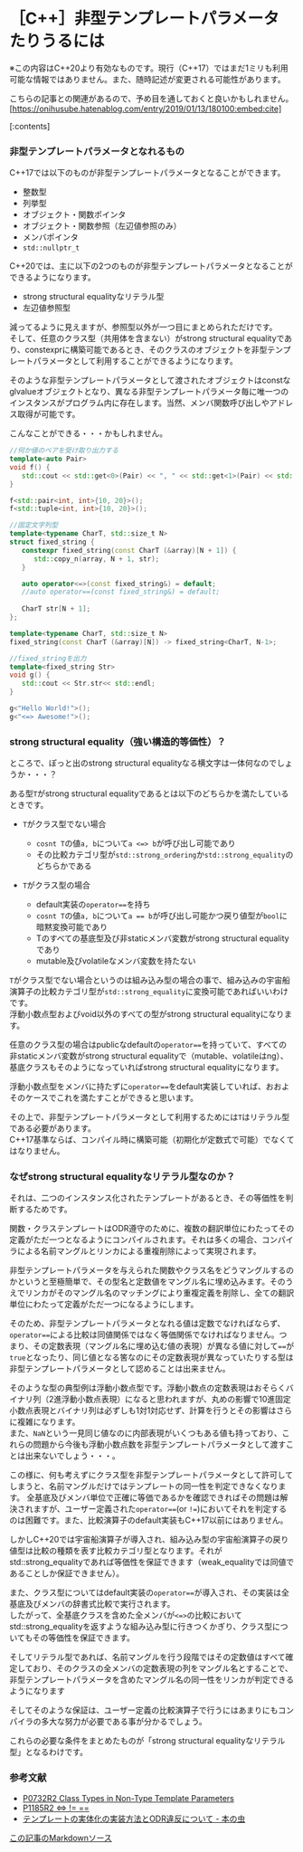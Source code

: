 # ［C++］非型テンプレートパラメータたりうるには

※この内容はC++20より有効なものです。現行（C++17）ではまだ1ミリも利用可能な情報ではありません。また、随時記述が変更される可能性があります。

こちらの記事との関連があるので、予め目を通しておくと良いかもしれません。
[https://onihusube.hatenablog.com/entry/2019/01/13/180100:embed:cite]

[:contents]

### 非型テンプレートパラメータとなれるもの
C++17では以下のものが非型テンプレートパラメータとなることができます。

- 整数型
- 列挙型
- オブジェクト・関数ポインタ
- オブジェクト・関数参照（左辺値参照のみ）
- メンバポインタ
- `std::nullptr_t`

C++20では、主に以下の2つのものが非型テンプレートパラメータとなることができるようになります。

- strong structural equalityなリテラル型
- 左辺値参照型

減ってるように見えますが、参照型以外が一つ目にまとめられただけです。  
そして、任意のクラス型（共用体を含まない）がstrong structural equalityであり、constexprに構築可能であるとき、そのクラスのオブジェクトを非型テンプレートパラメータとして利用することができるようになります。

そのような非型テンプレートパラメータとして渡されたオブジェクトはconstなglvalueオブジェクトとなり、異なる非型テンプレートパラメータ毎に唯一つのインスタンスがプログラム内に存在します。当然、メンバ関数呼び出しやアドレス取得が可能です。

こんなことができる・・・かもしれません。
```cpp
//何か値のペアを受け取り出力する
template<auto Pair>
void f() {
   std::cout << std::get<0>(Pair) << ", " << std::get<1>(Pair) << std::endl;
}

f<std::pair<int, int>{10, 20}>();
f<std::tuple<int, int>{10, 20}>();

//固定文字列型
template<typename CharT, std::size_t N>
struct fixed_string {
   constexpr fixed_string(const CharT (&array)[N + 1]) {
      std::copy_n(array, N + 1, str);
   }

   auto operator<=>(const fixed_string&) = default;
   //auto operator==(const fixed_string&) = default;
   
   CharT str[N + 1];
};

template<typename CharT, std::size_t N>
fixed_string(const CharT (&array)[N]) -> fixed_string<CharT, N-1>;

//fixed_stringを出力
template<fixed_string Str>
void g() {
   std::cout << Str.str<< std::endl;
}

g<"Hello World!">();
g<"<=> Awesome!">();
```

### strong structural equality（強い構造的等価性）？
ところで、ぽっと出のstrong structural equalityなる横文字は一体何なのでしょうか・・・？


ある型`T`がstrong structural equalityであるとは以下のどちらかを満たしているときです。

- `T`がクラス型でない場合
    - `cosnt T`の値`a, b`について`a <=> b`が呼び出し可能であり
    - その比較カテゴリ型が`std::strong_­ordering`か`std::strong_­equality`のどちらかである

- `T`がクラス型の場合
    - default実装の`operator==`を持ち  
    - `cosnt T`の値`a, b`について`a == b`が呼び出し可能かつ戻り値型が`bool`に暗黙変換可能であり
    - Tのすべての基底型及び非staticメンバ変数がstrong structural equalityであり
    - mutable及びvolatileなメンバ変数を持たない

`T`がクラス型でない場合というのは組み込み型の場合の事で、組み込みの宇宙船演算子の比較カテゴリ型が`std::strong_­equality`に変換可能であればいいわけです。  
浮動小数点型およびvoid以外のすべての型がstrong structural equalityになります。

任意のクラス型の場合はpublicなdefaultの`operator==`を持っていて、すべての非staticメンバ変数がstrong structural equalityで（mutable、volatileはng）、基底クラスもそのようになっていればstrong structural equalityになります。

浮動小数点型をメンバに持たずに`operator==`をdefault実装していれば、おおよそのケースでこれを満たすことができると思います。

その上で、非型テンプレートパラメータとして利用するためには`T`はリテラル型である必要があります。  
C++17基準ならば、コンパイル時に構築可能（初期化が定数式で可能）でなくてはなりません。


### なぜstrong structural equalityなリテラル型なのか？
それは、二つのインスタンス化されたテンプレートがあるとき、その等価性を判断するためです。

関数・クラステンプレートはODR遵守のために、複数の翻訳単位にわたってその定義がただ一つとなるようにコンパイルされます。それは多くの場合、コンパイラによる名前マングルとリンカによる重複削除によって実現されます。

非型テンプレートパラメータを与えられた関数やクラス名をどうマングルするのかというと至極簡単で、その型名と定数値をマングル名に埋め込みます。そのうえでリンカがそのマングル名のマッチングにより重複定義を削除し、全ての翻訳単位にわたって定義がただ一つになるようにします。

そのため、非型テンプレートパラメータとなれる値は定数でなければならず、`operator==`による比較は同値関係ではなく等価関係でなければなりません。つまり、その定数表現（マングル名に埋め込む値の表現）が異なる値に対して`==`が`true`となったり、同じ値となる筈なのにその定数表現が異なっていたりする型は非型テンプレートパラメータとして認めることは出来ません。

そのような型の典型例は浮動小数点型です。浮動小数点の定数表現はおそらくバイナリ列（2進浮動小数点表現）になると思われますが、丸めの影響で10進固定小数点表現とバイナリ列は必ずしも1対1対応せず、計算を行うとその影響はさらに複雑になります。  
また、`NaN`という一見同じ値なのに内部表現がいくつもある値も持っており、これらの問題から今後も浮動小数点数を非型テンプレートパラメータとして渡すことは出来ないでしょう・・・。

この様に、何も考えずにクラス型を非型テンプレートパラメータとして許可してしまうと、名前マングルだけではテンプレートの同一性を判定できなくなります。
全基底及びメンバ単位で正確に等価であるかを確認できればその問題は解決されますが、ユーザー定義された`operator==`(or `!=`)においてそれを判定するのは困難です。また、比較演算子のdefault実装もC++17以前にはありません。

しかしC++20では宇宙船演算子が導入され、組み込み型の宇宙船演算子の戻り値型は比較の種類を表す比較カテゴリ型となります。それがstd::strong_equalityであれば等価性を保証できます（weak_equalityでは同値であることしか保証できません）。

また、クラス型についてはdefault実装の`operator==`が導入され、その実装は全基底及びメンバの辞書式比較で実行されます。  
したがって、全基底クラスを含めた全メンバが`<=>`の比較においてstd::strong_equalityを返すような組み込み型に行きつくかぎり、クラス型についてもその等価性を保証できます。

そしてリテラル型であれば、名前マングルを行う段階ではその定数値はすべて確定しており、そのクラスの全メンバの定数表現の列をマングル名とすることで、非型テンプレートパラメータを含めたマングル名の同一性をリンカが判定できるようになります

そしてそのような保証は、ユーザー定義の比較演算子で行うにはあまりにもコンパイラの多大な努力が必要である事が分かるでしょう。

これらの必要な条件をまとめたものが「strong structural equalityなリテラル型」となるわけです。

### 参考文献
- [P0732R2 Class Types in Non-Type Template Parameters](http://wg21.link/p0732)
- [P1185R2 <=> != ==](http://wg21.link/p1185)
- [テンプレートの実体化の実装方法とODR違反について - 本の虫](https://cpplover.blogspot.com/2013/12/odr.html)

[この記事のMarkdownソース](https://github.com/onihusube/blog/blob/master/2019/20190322_non_type_template_parametor.md)